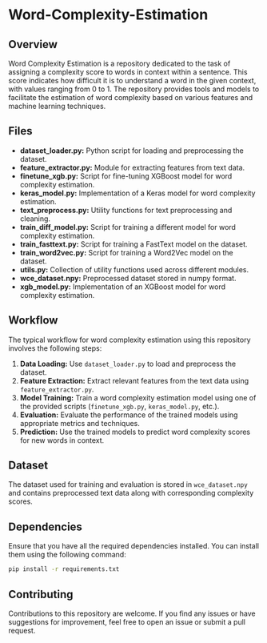 # Word-Complexity-Estimation

## Overview

Word Complexity Estimation is a repository dedicated to the task of assigning a complexity score to words in context within a sentence. This score indicates how difficult it is to understand a word in the given context, with values ranging from 0 to 1. The repository provides tools and models to facilitate the estimation of word complexity based on various features and machine learning techniques.

## Files

- **dataset_loader.py:** Python script for loading and preprocessing the dataset.
- **feature_extractor.py:** Module for extracting features from text data.
- **finetune_xgb.py:** Script for fine-tuning XGBoost model for word complexity estimation.
- **keras_model.py:** Implementation of a Keras model for word complexity estimation.
- **text_preprocess.py:** Utility functions for text preprocessing and cleaning.
- **train_diff_model.py:** Script for training a different model for word complexity estimation.
- **train_fasttext.py:** Script for training a FastText model on the dataset.
- **train_word2vec.py:** Script for training a Word2Vec model on the dataset.
- **utils.py:** Collection of utility functions used across different modules.
- **wce_dataset.npy:** Preprocessed dataset stored in numpy format.
- **xgb_model.py:** Implementation of an XGBoost model for word complexity estimation.

## Workflow

The typical workflow for word complexity estimation using this repository involves the following steps:

1. **Data Loading:** Use `dataset_loader.py` to load and preprocess the dataset.
2. **Feature Extraction:** Extract relevant features from the text data using `feature_extractor.py`.
3. **Model Training:** Train a word complexity estimation model using one of the provided scripts (`finetune_xgb.py`, `keras_model.py`, etc.).
4. **Evaluation:** Evaluate the performance of the trained models using appropriate metrics and techniques.
5. **Prediction:** Use the trained models to predict word complexity scores for new words in context.

## Dataset

The dataset used for training and evaluation is stored in `wce_dataset.npy` and contains preprocessed text data along with corresponding complexity scores.

## Dependencies

Ensure that you have all the required dependencies installed. You can install them using the following command:

```bash
pip install -r requirements.txt
```

## Contributing

Contributions to this repository are welcome. If you find any issues or have suggestions for improvement, feel free to open an issue or submit a pull request.
